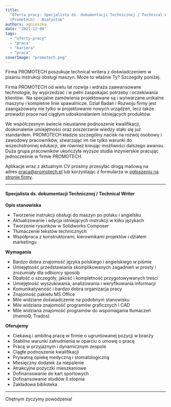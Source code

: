 ```yaml
---
title:
  "Oferta pracy: Specjalista ds. dokumentacji Technicznej / Technical Writer
  (Promotech) - Białystok"
authors: agnieszka
date: "2021-12-08"
tags:
  - "oferty-pracy"
  - "praca"
  - "kariera"
  - "praca"
coverImage: "promotech.png"
---
```


Firma PROMOTECH poszukuje technical writera z doświadczeniem w pisaniu
instrukcji obsługi maszyn. Może to właśnie Ty? Szczegóły poniżej.

<!--truncate-->

Firma PROMOTECH od wielu lat rozwija i wdraża zaawansowane technologie, by
wyprzedzać i w pełni zaspokajać potrzeby i oczekiwania klientów.  Na specjalne
zamówienia projektowane są i wytwarzane unikalne maszyny i kompletne linie
spawalnicze. Dział Badań i Rozwoju firmy jest zaangażowany nie tylko w
projektowanie nowych urządzeń, lecz także prowadzi prace nad ciągłym
udoskonalaniem istniejących produktów.

We współczesnym świecie nieustanne podnoszenie kwalifikacji, doskonalenie
umiejętności oraz poszerzanie wiedzy stało się już standardem. PROMOTECH kładzie
szczególny nacisk na rozwój osobowy i zawodowy pracowników, stwarzając im nie
tylko warunki do wszechstronnej edukacji, ale również kreując możliwości
dalszego awansu. Duża grupa pracowników ukończyła wyższe studia inżynierskie
pracując jednocześnie w firmie PROMOTECH.

Aplikacje wraz z aktualnym CV prosimy przesyłać drogą mailową na
adres [praca@promotech.pl](mailto:praca@promotech.pl) lub korzystając z
formularza w
[ogłoszeniu na stronie firmy](https://www.promotech.eu/pl/kariera/#SpecjalistadsdokumentacjiTechnicznejTechnicalWriter).

---

#### Specjalista ds. dokumentacji Technicznej / Technical Writer

**Opis stanowiska**

- Tworzenie instrukcji obsługi do maszyn po polsku i angielsku
- Aktualizowanie i edycja istniejących instrukcji w kilku językach
- Tworzenie rysunków w Solidworks Composer
- Tłumaczenie tekstów technicznych
- Współpraca z konstruktorami, kierownikami projektów i działem marketingu

**Wymagania**

- Bardzo dobra znajomość języka polskiego i angielskiego w piśmie
- Umiejętność przedstawiania skomplikowanych zagadnień w prosty i zrozumiały dla
  odbiorcy sposób
- Dbałość o szczegóły, jakość i kompletność przygotowywanych treści
- Umiejętność wyszukiwania, analizowania i weryfikowania informacji
- Komunikatywność i bardzo dobra organizacja pracy
- Znajomość pakietu MS Office
- Mile widziane doświadczenie na podobnym stanowisku
- Mile widziana znajomość programów graficznych i CAD
- Mile widziana znajomość programów do wspomagania tłumaczeń (memoQ, Trados)

**Oferujemy**

- Ciekawą i ambitną pracę w firmie o ugruntowanej pozycji w branży
- Stabilne warunki zatrudnienia w oparciu o umowę o pracę
- Pracę w przyjaznym i dynamicznym zespole
- Ciągłe podnoszenie kwalifikacji
- Prywatną opiekę medyczną i stomatologiczną
- Miesięczny dodatek za niepalenie
- Atrakcyjne pożyczki mieszkaniowe
- Dofinansowanie do kart sportowych
- Dofinansowanie studiów II stopnia
- Zakładowa biblioteka

---

Chętnym życzymy powodzenia!
